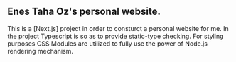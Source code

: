 ## Enes Taha Oz's personal website.

This is a [Next.js] project in order to consturct a personal website for me. In the project Typescript is so as to provide static-type checking. For styling purposes CSS Modules are utilized to fully use the power of Node.js rendering mechanism.
